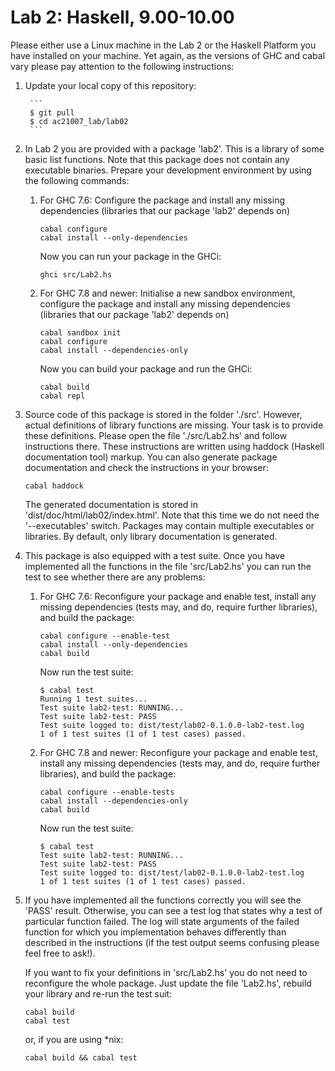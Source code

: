 Lab 2: Haskell, 9.00-10.00
======================================

Please either use a Linux machine in the Lab 2 or the Haskell Platform you have
installed on your machine.  Yet again, as the versions of GHC and cabal vary
please pay attention to the following instructions:



1. Update your local copy of this repository:

        ```
        $ git pull
        $ cd ac21007_lab/lab02
        ```

2. In Lab 2 you are provided with a package 'lab2'. This is a library of some
   basic list functions. Note that this package does not contain any executable
   binaries. Prepare your development environment by using the following
   commands:

   1. For GHC 7.6:
      Configure the package and install any missing dependencies (libraries
      that our package 'lab2' depends on)

      ```
      cabal configure
      cabal install --only-dependencies
      ```

      Now you can run your package in the GHCi:
    
      ```
      ghci src/Lab2.hs
      ```


   2. For GHC 7.8 and newer: 
      Initialise a new sandbox environment, configure the package and install
      any missing dependencies (libraries that our package 'lab2' depends on)

      ```
      cabal sandbox init
      cabal configure
      cabal install --dependencies-only
      ```

      Now you can build your package and run the GHCi:

      ```
      cabal build
      cabal repl
      ```

   
3. Source code of this package is stored in the folder './src'.  However, actual
   definitions of library functions are missing. Your task is to provide these
   definitions. Please open the file './src/Lab2.hs' and follow instructions
   there. These instructions are written using haddock (Haskell documentation
   tool) markup. You can also generate package documentation and check the
   instructions in your browser:

   ```
   cabal haddock 
   ```

   The generated documentation is stored in 'dist/doc/html/lab02/index.html'.
   Note that this time we do not need the '--executables' switch. Packages may
   contain multiple executables or libraries. By default, only library
   documentation is generated.


4. This package is also equipped with a test suite. Once you have implemented all
   the functions in the file 'src/Lab2.hs' you can run the test to see whether
   there are any problems:

   1. For GHC 7.6:
      Reconfigure your package and enable test, install any missing
      dependencies (tests may, and do, require further libraries),
      and build the package:

      ```
      cabal configure --enable-test
      cabal install --only-dependencies
      cabal build
      ```

      Now run the test suite:

      ```
      $ cabal test
      Running 1 test suites...
      Test suite lab2-test: RUNNING...
      Test suite lab2-test: PASS
      Test suite logged to: dist/test/lab02-0.1.0.0-lab2-test.log
      1 of 1 test suites (1 of 1 test cases) passed.
      ```


   2. For GHC 7.8 and newer: 
      Reconfigure your package and enable test, install any missing
      dependencies (tests may, and do, require further libraries),
      and build the package:

      ```
      cabal configure --enable-tests
      cabal install --dependencies-only
      cabal build
      ```

      Now run the test suite:

      ```
      $ cabal test
      Test suite lab2-test: RUNNING...
      Test suite lab2-test: PASS
      Test suite logged to: dist/test/lab02-0.1.0.0-lab2-test.log
      1 of 1 test suites (1 of 1 test cases) passed.
      ```



5. If you have implemented all the functions correctly you will see the 'PASS'
   result. Otherwise, you can see a test log that states why a test of
   particular function failed. The log will state arguments of the failed
   function for which you implementation behaves differently than described in
   the instructions (if the test output seems confusing please feel free to
   ask!).

   If you want to fix your definitions in 'src/Lab2.hs' you do not need to
   reconfigure the whole package. Just update the file 'Lab2.hs', rebuild
   your library and re-run the test suit:

   ```
   cabal build 
   cabal test
   ```

   or, if you are using \*nix:

   ```
   cabal build && cabal test
   ```



